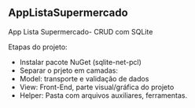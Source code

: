 ## AppListaSupermercado
App Lista Supermercado- CRUD com SQLite

Etapas do projeto:
- Instalar pacote NuGet (sqlite-net-pcl)
- Separar o prjeto em camadas:
- Model: transporte e validação de dados
- View: Front-End, parte visual/gráfica do projeto
- Helper: Pasta com arquivos auxiliares, ferramentas. 
